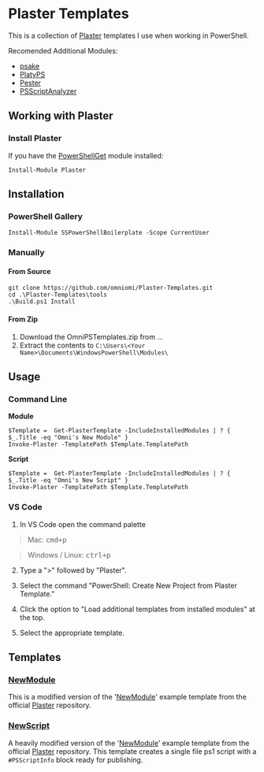 # Plaster Templates

This is a collection of [Plaster](https://github.com/PowerShell/Plaster) templates I use when working in PowerShell.

Recomended Additional Modules:

* [psake](https://github.com/psake/psake)
* [PlatyPS](https://github.com/PowerShell/platyPS)
* [Pester](https://github.com/pester/Pester)
* [PSScriptAnalyzer](https://github.com/PowerShell/PSScriptAnalyzer)

## Working with Plaster

### Install Plaster

If you have the [PowerShellGet](https://docs.microsoft.com/en-us/powershell/gallery/readme) module installed:

```
Install-Module Plaster
```

## Installation

### PowerShell Gallery

```
Install-Module SSPowerShellBoilerplate -Scope CurrentUser
```

### Manually

#### From Source

```
git clone https://github.com/omniomi/Plaster-Templates.git
cd .\Plaster-Templates\tools
.\Build.ps1 Install
```

#### From Zip

1. Download the OmniPSTemplates.zip from ...
2. Extract the contents to `C:\Users\<Your Name>\Documents\WindowsPowerShell\Modules\`

## Usage

### Command Line

**Module**

```
$Template =  Get-PlasterTemplate -IncludeInstalledModules | ? { $_.Title -eq "Omni's New Module" }
Invoke-Plaster -TemplatePath $Template.TemplatePath
```

**Script**

```
$Template =  Get-PlasterTemplate -IncludeInstalledModules | ? { $_.Title -eq "Omni's New Script" }
Invoke-Plaster -TemplatePath $Template.TemplatePath
```

### VS Code

1. In VS Code open the command palette

> Mac: <kbd>cmd+p</kbd>

> Windows / Linux: <kbd>ctrl+p</kbd>

2. Type a ">" followed by "Plaster".

3. Select the command "PowerShell: Create New Project from Plaster Template."

4. Click the option to "Load additional templates from installed modules" at the top.

5. Select the appropriate template.


## Templates

### [NewModule](docs/About_NewModule.md)

This is a modified version of the '[NewModule](https://github.com/PowerShell/Plaster/tree/master/examples/NewModule)' example template from the official [Plaster](https://github.com/PowerShell/Plaster) repository.

### [NewScript](docs/About_NewScript.md)

A heavily modified version of the '[NewModule](https://github.com/PowerShell/Plaster/tree/master/examples/NewModule)' example template from the official [Plaster](https://github.com/PowerShell/Plaster) repository. This template creates a single file ps1 script with a `#PSScriptInfo` block ready for publishing.